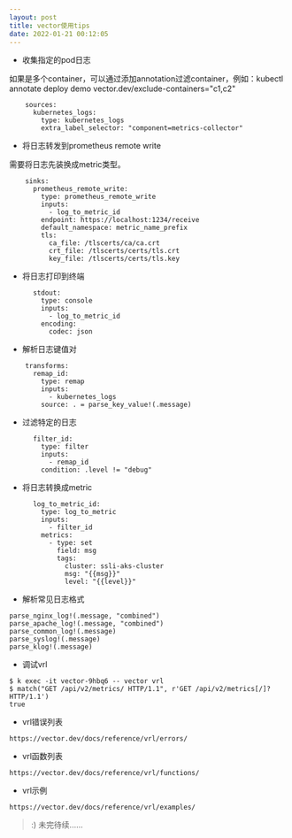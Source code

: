 ```yaml
---
layout: post
title: vector使用tips
date: 2022-01-21 00:12:05
---
```


- 收集指定的pod日志

如果是多个container，可以通过添加annotation过滤container，例如：kubectl annotate deploy demo vector.dev/exclude-containers="c1,c2"

```
    sources:
      kubernetes_logs:
        type: kubernetes_logs
        extra_label_selector: "component=metrics-collector"
```

- 将日志转发到prometheus remote write

需要将日志先装换成metric类型。

```
    sinks:
      prometheus_remote_write:
        type: prometheus_remote_write
        inputs:
          - log_to_metric_id
        endpoint: https://localhost:1234/receive
        default_namespace: metric_name_prefix
        tls:
          ca_file: /tlscerts/ca/ca.crt
          crt_file: /tlscerts/certs/tls.crt
          key_file: /tlscerts/certs/tls.key
```

- 将日志打印到终端

```
      stdout:
        type: console
        inputs:
          - log_to_metric_id
        encoding:
          codec: json
```

- 解析日志键值对

```
    transforms:
      remap_id:
        type: remap
        inputs:
          - kubernetes_logs
        source: . = parse_key_value!(.message)
```

- 过滤特定的日志

```
      filter_id:
        type: filter
        inputs:
          - remap_id
        condition: .level != "debug"
```

- 将日志转换成metric

```
      log_to_metric_id:
        type: log_to_metric
        inputs:
          - filter_id
        metrics:
          - type: set
            field: msg
            tags:
              cluster: ssli-aks-cluster
              msg: "{{msg}}"
              level: "{{level}}"
```

- 解析常见日志格式

```
parse_nginx_log!(.message, "combined")
parse_apache_log!(.message, "combined")
parse_common_log!(.message)
parse_syslog!(.message)
parse_klog!(.message)
```

- 调试vrl

```
$ k exec -it vector-9hbq6 -- vector vrl
$ match("GET /api/v2/metrics/ HTTP/1.1", r'GET /api/v2/metrics[/]? HTTP/1.1')
true
```

- vrl错误列表

```
https://vector.dev/docs/reference/vrl/errors/
```

- vrl函数列表

```
https://vector.dev/docs/reference/vrl/functions/
```

- vrl示例

```
https://vector.dev/docs/reference/vrl/examples/
```

> :) 未完待续......
